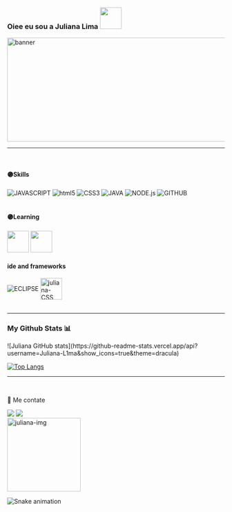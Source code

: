 ### Oiee eu sou a Juliana Lima <img src="https://media.giphy.com/media/mGcNjsfWAjY5AEZNw6/giphy.gif" width="50">
<!--cabeçalho-->

<img align="center" src="https://c.tenor.com/_zbsJOBoVOEAAAAC/banner.gif" alt="banner" width="900" height="240">
<hr>

<!--meio-->
<div style="display: inline_block"><br>
  <h4>🟣Skills</h4>
  <img align="center" alt="JAVASCRIPT" src="https://img.shields.io/badge/JavaScript-323330?style=for-the-badge&logo=javascript&logoColor=F7DF1E">
 <img align="center" alt="html5"  src="https://img.shields.io/badge/HTML5-E34F26?style=for-the-badge&logo=html5&logoColor=white"/>
 <img align="center" alt="CSS3" src="https://img.shields.io/badge/CSS3-1572B6?style=for-the-badge&logo=css3&logoColor=white">
  <img align="center" alt="JAVA"  src="https://img.shields.io/badge/Java-ED8B00?style=for-the-badge&logo=java&logoColor=white"/>
  <img align="center" alt="NODE.js"  src="https://img.shields.io/badge/Node.js-43853D?style=for-the-badge&logo=node.js&logoColor=white"/>
  <img align="center" alt="GITHUB" src="https://img.shields.io/badge/GitHub-100000?style=for-the-badge&logo=github&logoColor=white">
</div>


<br>

<div>
   <h4>🟣Learning</h4>
   <img src="https://encrypted-tbn0.gstatic.com/images?q=tbn:ANd9GcQwgxLn9fmEz1DFhMS6lLFUZbm1xxBHLYrtw4TjxQEDZlXAoR_fCYx253a3hp2HccKhsNk&usqp=CAU" width="50"     height="50" /> 
   <img src="https://cdn-icons-png.flaticon.com/512/148/148825.png" width="50" height="50"/>
   
</div>

<div>
  <h4>ide and frameworks</h4>
  <img align="center" alt="ECLIPSE" src="https://img.shields.io/badge/Eclipse-2C2255?style=for-the-badge&logo=eclipse&logoColor=white">
   <img align="center" alt="juliana-CSS" height="50" width="50" src="https://user-images.githubusercontent.com/111203538/203060726-dd42a116-cc47-4fe4-991e-201145ca5fae.png">
  <div>
<br>
<hr>

<!--ícones e imagem das estatísticas-->
<div>
  <h3>My Github Stats 📊</h3>
![Juliana GitHub stats](https://github-readme-stats.vercel.app/api?username=Juliana-L1ma&show_icons=true&theme=dracula)

[![Top Langs](https://github-readme-stats.vercel.app/api/top-langs/?username=Juliana-L1ma&show_icons=true&theme=dracula)](https://github.com/anuraghazra/github-readme-stats)
<hr>
</div>

<br>
<!--links para contato-->
<div>
  <p>📩 Me contate</p>
  <a href = "mailto:jp6001707@gmail.com"><img src="https://img.shields.io/badge/Gmail-D14836?style=for-the-badge&logo=gmail&logoColor=white" target="_blank"></a>
  <a href="https://www.linkedin.com/in/juliana-lima-aa3b79230/" target="_blank"><img src="https://img.shields.io/badge/-LinkedIn-%230077B5?style=for-the-badge&logo=linkedin&logoColor=white" target="_blank"></a> 
</div>
  
  <img  width="170px" height="170px" alt="juliana-img" src="https://encrypted-tbn0.gstatic.com/images?q=tbn:ANd9GcQROMkA-V9nFpgs6sR3-ZlvbN7jW6sh970rp39P_2M&s">

<!--animação-->
![Snake animation](https://github.com/rafaballerini2/rafaballerini2/blob/output/github-contribution-grid-snake.svg)

 
